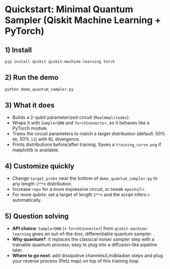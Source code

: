 
# Quickstart: Minimal Quantum Sampler (Qiskit Machine Learning + PyTorch)

## 1) Install
```bash
pip install qiskit qiskit-machine-learning torch
```

## 2) Run the demo
```bash
python demo_quantum_sampler.py
```

## 3) What it does
- Builds a 2-qubit parameterized circuit (`RealAmplitudes`).
- Wraps it with `SamplerQNN` and `TorchConnector`, so it behaves like a PyTorch module.
- Trains the circuit parameters to match a target distribution (default: 50% `00`, 50% `11`) with KL divergence.
- Prints distributions before/after training. Saves a `training_curve.png` if matplotlib is available.

## 4) Customize quickly
- Change `target_probs` near the bottom of `demo_quantum_sampler.py` to any length-`2**n` distribution.
- Increase `reps` for a more expressive circuit, or tweak `epochs`/`lr`.
- For more qubits: set a target of length `2**n` and the script infers `n` automatically.

## 5) Question solving
- **API choice**: `SamplerQNN` (+ `TorchConnector`) from `qiskit-machine-learning` gives an out-of-the-box, differentiable quantum sampler.
- **Why quantum?**: it replaces the classical noise/ sampler step with a trainable quantum process; easy to plug into a diffusion-like pipeline later.
- **Where to go next**: add dissipative channels/Lindbladian steps and plug your reverse process (Petz map) on top of this training loop.
